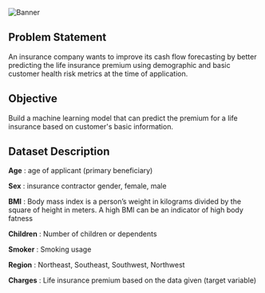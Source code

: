 ![Banner](https://github.com/Hafizah/Life-Insurance-Premium-Random-Forest-Model/blob/main/2.png)

## Problem Statement

An insurance company wants to improve its cash flow forecasting by better predicting the life insurance premium using demographic and basic customer health risk 
metrics at the time of application.

## Objective

Build a machine learning model that can predict the premium for a life insurance based on customer's basic information.

## Dataset Description

**Age** : age of applicant (primary beneficiary)

**Sex** : insurance contractor gender, female, male

**BMI** : Body mass index is a person’s weight in kilograms divided by the square of height in meters. A high BMI can be an indicator of high body fatness

**Children** : Number of children or dependents

**Smoker** : Smoking usage

**Region** : Northeast, Southeast, Southwest, Northwest

**Charges** : Life insurance premium based on the data given (target variable)
